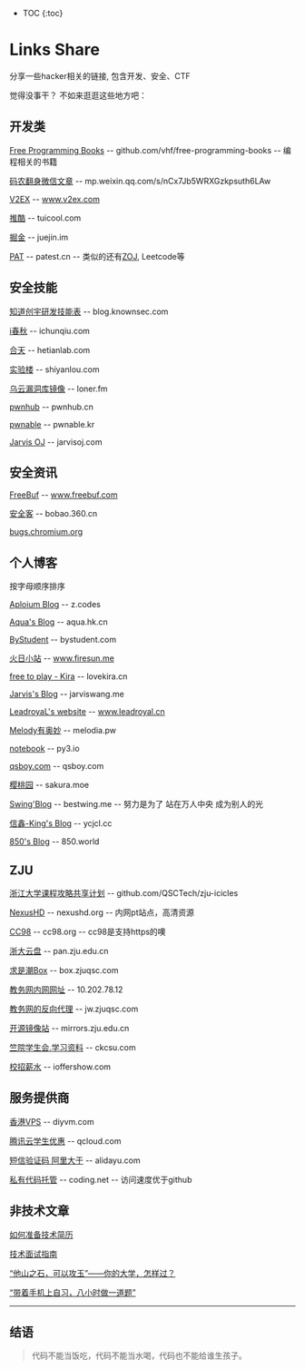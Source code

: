 
* TOC
{:toc}

# Links Share

分享一些hacker相关的链接, 包含开发、安全、CTF

觉得没事干？ 不如来逛逛这些地方吧：

## 开发类

[Free Programming Books](https://github.com/vhf/free-programming-books/blob/master/free-programming-books-zh.md#web%E6%9C%8D%E5%8A%A1%E5%99%A8) -- github.com/vhf/free-programming-books -- 编程相关的书籍

[码农翻身微信文章](https://mp.weixin.qq.com/s/nCx7Jb5WRXGzkpsuth6LAw) -- mp.weixin.qq.com/s/nCx7Jb5WRXGzkpsuth6LAw

[V2EX](https://www.v2ex.com/) -- www.v2ex.com

[推酷](http://www.tuicool.com/) -- tuicool.com

[掘金](https://juejin.im/) -- juejin.im

[PAT](https://www.patest.cn/contests) -- patest.cn -- 类似的还有[ZOJ](http://acm.zju.edu.cn), Leetcode等

## 安全技能

[知道创宇研发技能表](http://blog.knownsec.com/Knownsec_RD_Checklist/) -- blog.knownsec.com

[i春秋](https://www.ichunqiu.com/) -- ichunqiu.com

[合天](http://www.hetianlab.com/) -- hetianlab.com

[实验楼](https://www.shiyanlou.com/) -- shiyanlou.com

[乌云漏洞库镜像](http://www.loner.fm/bugs/) -- loner.fm

[pwnhub](https://pwnhub.cn/index) -- pwnhub.cn

[pwnable](http://pwnable.kr/) -- pwnable.kr

[Jarvis OJ](https://www.jarvisoj.com/) -- jarvisoj.com

## 安全资讯

[FreeBuf](http://www.freebuf.com/) -- www.freebuf.com

[安全客](http://bobao.360.cn/) -- bobao.360.cn

[bugs.chromium.org](https://bugs.chromium.org)

## 个人博客

按字母顺序排序

[Aploium Blog](https://z.codes/) -- z.codes

[Aqua's Blog](http://aqua.hk.cn/) -- aqua.hk.cn

[ByStudent](http://www.bystudent.com/) -- bystudent.com

[火日小站](http://www.firesun.me/) -- www.firesun.me

[free to play - Kira](http://www.lovekira.cn/) -- lovekira.cn

[Jarvis's Blog](https://www.jarviswang.me/) -- jarviswang.me

[LeadroyaL's website](http://www.leadroyal.cn/) -- www.leadroyal.cn

[Melody有奥妙](https://www.melodia.pw/) -- melodia.pw

[notebook](https://py3.io) -- py3.io

[qsboy.com](http://www.qsboy.com/) -- qsboy.com

[樱桃园](https://sakura.moe/) -- sakura.moe

[Swing'Blog](http://bestwing.me/) -- bestwing.me -- 努力是为了 站在万人中央 成为别人的光

[信鑫-King's Blog](https://www.ycjcl.cc/) -- ycjcl.cc

[850's Blog](https://850.world) -- 850.world

## ZJU

[浙江大学课程攻略共享计划](https://github.com/QSCTech/zju-icicles) -- github.com/QSCTech/zju-icicles

[NexusHD](http://www.nexushd.org) -- nexushd.org -- 内网pt站点，高清资源

[CC98](https://www.cc98.org) -- cc98.org -- cc98是支持https的噢

[浙大云盘](https://pan.zju.edu.cn) -- pan.zju.edu.cn

[求是潮Box](https://box.zjuqsc.com/) -- box.zjuqsc.com

[教务网内网网址](http://10.202.78.12) -- 10.202.78.12

[教务网的反向代理](https://jw.zjuqsc.com) -- jw.zjuqsc.com

[开源镜像站](http://mirrors.zju.edu.cn/) -- mirrors.zju.edu.cn

[竺院学生会.学习资料](https://ckcsu.com/studyfiles) -- ckcsu.com

[校招薪水](http://www.ioffershow.com/index/) -- ioffershow.com

## 服务提供商

[香港VPS](http://www.diyvm.com/) -- diyvm.com

[腾讯云学生优惠](https://www.qcloud.com/act/campus) -- qcloud.com

[短信验证码 阿里大于](https://www.alidayu.com/) -- alidayu.com

[私有代码托管](https://coding.net/) -- coding.net -- 访问速度优于github

## 非技术文章

[如何准备技术简历](https://dudu.zhihu.com/story/9287423)

[技术面试指南](http://open.leancloud.cn/tech-interview-guide.html)

[“他山之石，可以攻玉”——你的大学，怎样过？](http://jinxuliang.com/blog/Article/Read/a9ec9d6d-5fa8-4c17-bb14-16363714e11a)

[“带着手机上自习，八小时做一道题”](https://mp.weixin.qq.com/s?__biz=MjM5NTU0MTAzNQ==&mid=206164343&idx=3&sn=ff699c7d7f9d1609d387581abec745ae&scene=5)

----

## 结语

>代码不能当饭吃，代码不能当水喝，代码也不能给谁生孩子。


